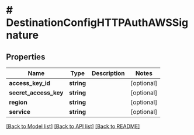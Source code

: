 # # DestinationConfigHTTPAuthAWSSignature

## Properties

Name | Type | Description | Notes
------------ | ------------- | ------------- | -------------
**access_key_id** | **string** |  | [optional]
**secret_access_key** | **string** |  | [optional]
**region** | **string** |  | [optional]
**service** | **string** |  | [optional]

[[Back to Model list]](../../README.md#models) [[Back to API list]](../../README.md#endpoints) [[Back to README]](../../README.md)
